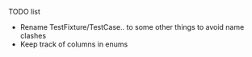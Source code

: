 
TODO list
* Rename TestFixture/TestCase.. to some other things to avoid name clashes
* Keep track of columns in enums
